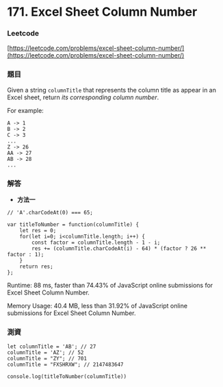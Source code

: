 # 171. Excel Sheet Column Number

### Leetcode

[https://leetcode.com/problems/excel-sheet-column-number/](https://leetcode.com/problems/excel-sheet-column-number/)

### 題目

Given a string `columnTitle` that represents the column title as appear in an Excel sheet, return _its corresponding column number_.

For example:

```
A -> 1
B -> 2
C -> 3
...
Z -> 26
AA -> 27
AB -> 28 
...
```

### 解答 <a href="#ti-jie" id="ti-jie"></a>

* **方法一**

```
// 'A'.charCodeAt(0) === 65;

var titleToNumber = function(columnTitle) {
    let res = 0;
    for(let i=0; i<columnTitle.length; i++) {
        const factor = columnTitle.length - 1 - i;
        res += (columnTitle.charCodeAt(i) - 64) * (factor ? 26 ** factor : 1);
    }
    return res;
};
```

Runtime: 88 ms, faster than 74.43% of JavaScript online submissions for Excel Sheet Column Number.

Memory Usage: 40.4 MB, less than 31.92% of JavaScript online submissions for Excel Sheet Column Number.

### 測資

```
let columnTitle = 'AB'; // 27
columnTitle = 'AZ'; // 52
columnTitle = "ZY"; // 701
columnTitle = "FXSHRXW"; // 2147483647

console.log(titleToNumber(columnTitle))
```
